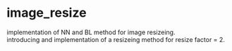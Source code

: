 # image_resize
implementation of NN and BL method for image resizeing.  
introducing and implementation of a resizeing method for resize factor = 2.
